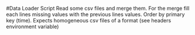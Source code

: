 #Data Loader Script
Read some csv files and merge them. For the merge fill each lines missing values with the previous lines values. Order by primary key (time).
Expects homogeneous csv files of a format (see headers environment variable)  